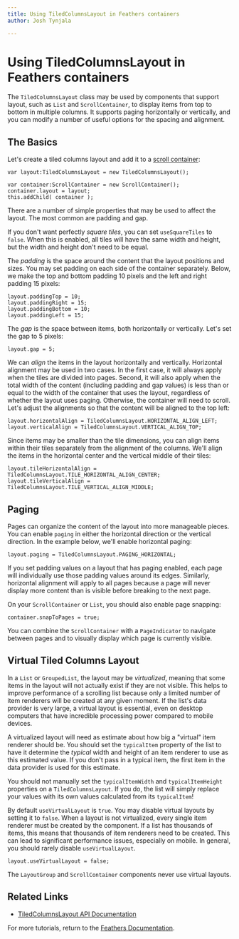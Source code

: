 ```yaml
---
title: Using TiledColumnsLayout in Feathers containers  
author: Josh Tynjala

---
```

# Using TiledColumnsLayout in Feathers containers

The `TiledColumnsLayout` class may be used by components that support layout, such as `List` and `ScrollContainer`, to display items from top to bottom in multiple columns. It supports paging horizontally or vertically, and you can modify a number of useful options for the spacing and alignment.

## The Basics

Let's create a tiled columns layout and add it to a [scroll container](scroll-container.html):

``` code
var layout:TiledColumnsLayout = new TiledColumnsLayout();
 
var container:ScrollContainer = new ScrollContainer();
container.layout = layout;
this.addChild( container );
```

There are a number of simple properties that may be used to affect the layout. The most common are padding and gap.

If you don't want perfectly *square tiles*, you can set `useSquareTiles` to `false`. When this is enabled, all tiles will have the same width and height, but the width and height don't need to be equal.

The *padding* is the space around the content that the layout positions and sizes. You may set padding on each side of the container separately. Below, we make the top and bottom padding 10 pixels and the left and right padding 15 pixels:

``` code
layout.paddingTop = 10;
layout.paddingRight = 15;
layout.paddingBottom = 10;
layout.paddingLeft = 15;
```

The *gap* is the space between items, both horizontally or vertically. Let's set the gap to 5 pixels:

``` code
layout.gap = 5;
```

We can *align* the items in the layout horizontally and vertically. Horizontal alignment may be used in two cases. In the first case, it will always apply when the tiles are divided into pages. Second, it will also apply when the total width of the content (including padding and gap values) is less than or equal to the width of the container that uses the layout, regardless of whether the layout uses paging. Otherwise, the container will need to scroll. Let's adjust the alignments so that the content will be aligned to the top left:

``` code
layout.horizontalAlign = TiledColumnsLayout.HORIZONTAL_ALIGN_LEFT;
layout.verticalAlign = TiledColumnsLayout.VERTICAL_ALIGN_TOP;
```

Since items may be smaller than the tile dimensions, you can align items within their tiles separately from the alignment of the columns. We'll align the items in the horizontal center and the vertical middle of their tiles:

``` code
layout.tileHorizontalAlign = TiledColumnsLayout.TILE_HORIZONTAL_ALIGN_CENTER;
layout.tileVerticalAlign = TiledColumnsLayout.TILE_VERTICAL_ALIGN_MIDDLE;
```

## Paging

Pages can organize the content of the layout into more manageable pieces. You can enable `paging` in either the horizontal direction or the vertical direction. In the example below, we'll enable horizontal paging:

``` code
layout.paging = TiledColumnsLayout.PAGING_HORIZONTAL;
```

If you set padding values on a layout that has paging enabled, each page will individually use those padding values around its edges. Similarly, horizontal alignment will apply to all pages because a page will never display more content than is visible before breaking to the next page.

On your `ScrollContainer` or `List`, you should also enable page snapping:

``` code
container.snapToPages = true;
```

You can combine the `ScrollContainer` with a `PageIndicator` to navigate between pages and to visually display which page is currently visible.

## Virtual Tiled Columns Layout

In a `List` or `GroupedList`, the layout may be *virtualized*, meaning that some items in the layout will not actually exist if they are not visible. This helps to improve performance of a scrolling list because only a limited number of item renderers will be created at any given moment. If the list's data provider is very large, a virtual layout is essential, even on desktop computers that have incredible processing power compared to mobile devices.

A virtualized layout will need as estimate about how big a "virtual" item renderer should be. You should set the `typicalItem` property of the list to have it determine the *typical* width and height of an item renderer to use as this estimated value. If you don't pass in a typical item, the first item in the data provider is used for this estimate.

You should not manually set the `typicalItemWidth` and `typicalItemHeight` properties on a `TiledColumnsLayout`. If you do, the list will simply replace your values with its own values calculated from its `typicalItem`!

By default `useVirtualLayout` is `true`. You may disable virtual layouts by setting it to `false`. When a layout is not virtualized, every single item renderer must be created by the component. If a list has thousands of items, this means that thousands of item renderers need to be created. This can lead to significant performance issues, especially on mobile. In general, you should rarely disable `useVirtualLayout`.

``` code
layout.useVirtualLayout = false;
```

The `LayoutGroup` and `ScrollContainer` components never use virtual layouts.

## Related Links

-   [TiledColumnsLayout API Documentation](http://feathersui.com/documentation/feathers/layout/TiledColumnsLayout.html)

For more tutorials, return to the [Feathers Documentation](index.html).


